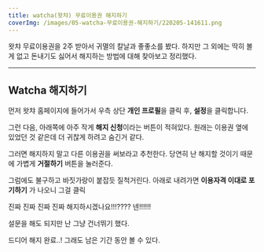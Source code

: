 ```yaml
---
title: watcha(왓챠) 무료이용권 해지하기
coverImg: /images/05-watcha-무료이용권-해지하기/220205-141611.png
---
```


왓챠 무료이용권을 2주 받아서 귀멸의 칼날과 좋좋소를 봤다. 하지만 그 외에는 딱히 볼 게 없고 돈내기도 싫어서 해지하는 방법에 대해 찾아보고 정리했다.

<!-- more -->

---

## Watcha 해지하기

먼저 왓챠 홈페이지에 들어가서 우측 상단 **개인 프로필**을 클릭 후, **설정**을 클릭합니다.

<post-img src="/images/05-watcha-무료이용권-해지하기/220205-143143.png"></post-img>

그런 다음, 아래쪽에 아주 작게 **해지 신청**이라는 버튼이 적혀있다. 원래는 이용권 옆에 있었던 것 같은데 더 귀찮게 하려고 숨긴거 같다.

<post-img src="/images/05-watcha-무료이용권-해지하기/220205-143414.png"></post-img>

그러면 해지하지 말고 다른 이용권을 써보라고 추천한다. 당연히 난 해지할 것이기 때문에 가볍게 **거절하기** 버튼을 눌러준다.

<post-img src="/images/05-watcha-무료이용권-해지하기/220205-150828.png"></post-img>

그럼에도 불구하고 바짓가랑이 붙잡듯 질척거린다. 아래로 내려가면 **이용자격 이대로 포기하기** 가 나오니 그걸 클릭

<post-img src="/images/05-watcha-무료이용권-해지하기/220205-151102.png"></post-img>

진짜 진짜 진짜 진짜 해지하시겠나요!!!???? 넨!!!!!!

<post-img src="/images/05-watcha-무료이용권-해지하기/220205-153021.png"></post-img>

설문을 해도 되지만 난 그냥 건너뛰기 했다.

<post-img src="/images/05-watcha-무료이용권-해지하기/220205-153134.png"></post-img>

드디어 해지 완료..! 그래도 남은 기간 동안 볼 수 있다.

<post-img src="/images/05-watcha-무료이용권-해지하기/220205-153105.png"></post-img>
